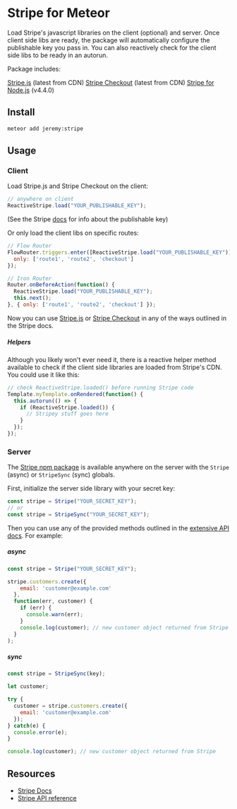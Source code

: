 # Stripe for Meteor

Load Stripe's javascript libraries on the client (optional) and server.  Once client side libs are ready, the package will automatically configure the publishable key you pass in.  You can also reactively check for the client side libs to be ready in an autorun.

Package includes:

[Stripe.js](https://stripe.com/docs/stripe.js) (latest from CDN)
[Stripe Checkout](https://stripe.com/docs/checkout) (latest from CDN)
[Stripe for Node.js](https://www.npmjs.com/package/stripe) (v4.4.0)

## Install

```bash
meteor add jeremy:stripe
```

## Usage

### Client

Load Stripe.js and Stripe Checkout on the client:

```js
// anywhere on client
ReactiveStripe.load("YOUR_PUBLISHABLE_KEY");
```
(See the Stripe [docs](https://stripe.com/docs/stripe.js#setting-publishable-key) for info about the publishable key)

Or only load the client libs on specific routes:

```js
// Flow Router
FlowRouter.triggers.enter([ReactiveStripe.load("YOUR_PUBLISHABLE_KEY")], {
  only: ['route1', 'route2', 'checkout']
});
```

```js
// Iron Router
Router.onBeforeAction(function() {
  ReactiveStripe.load("YOUR_PUBLISHABLE_KEY");
  this.next();
}, { only: ['route1', 'route2', 'checkout'] });
```

Now you can use [Stripe.js](https://stripe.com/docs/stripe.js) or [Stripe Checkout](https://stripe.com/docs/checkout) in any of the ways outlined in the Stripe docs.

##### Helpers

Although you likely won't ever need it, there is a reactive helper method available to check if the client side libraries are loaded from Stripe's CDN.  You could use it like this:

```js
// check ReactiveStripe.loaded() before running Stripe code
Template.myTemplate.onRendered(function() {
  this.autorun(() => {
    if (ReactiveStripe.loaded()) {
      // Stripey stuff goes here
    }
  });
});
```

### Server

The [Stripe npm package](https://www.npmjs.com/package/stripe) is available anywhere on the server with the `Stripe` (async) or `StripeSync` (sync) globals.

First, initialize the server side library with your secret key:

```js
const stripe = Stripe("YOUR_SECRET_KEY");
// or
const stripe = StripeSync("YOUR_SECRET_KEY");
```

Then you can use any of the provided methods outlined in the [extensive API docs](https://stripe.com/docs/api/node).  For example:

##### async
```js
const stripe = Stripe("YOUR_SECRET_KEY");

stripe.customers.create({
    email: 'customer@example.com'
  },
  function(err, customer) {
    if (err) {
      console.warn(err);
    }
    console.log(customer); // new customer object returned from Stripe
  }
);
```

##### sync
```js
const stripe = StripeSync(key);

let customer;

try {
  customer = stripe.customers.create({
    email: 'customer@example.com'
  });
} catch(e) {
  console.error(e);
}

console.log(customer); // new customer object returned from Stripe
```


## Resources

- [Stripe Docs](https://stripe.com/docs)
- [Stripe API reference](https://stripe.com/docs/api/node)
